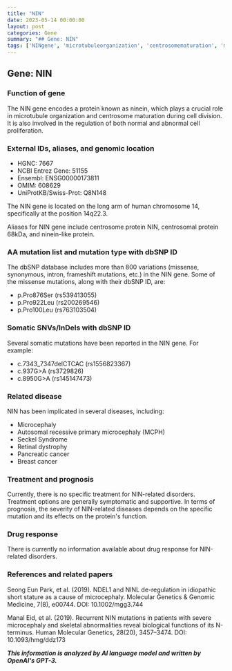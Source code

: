 ```yaml
---
title: "NIN"
date: 2023-05-14 00:00:00
layout: post
categories: Gene
summary: "## Gene: NIN"
tags: ['NINgene', 'microtubuleorganization', 'centrosomematuration', 'missensemutations', 'somaticmutations', 'microcephaly', 'treatmentoptions', 'prognosis']
---
```


## Gene: NIN

### Function of gene

The NIN gene encodes a protein known as ninein, which plays a crucial role in microtubule organization and centrosome maturation during cell division. It is also involved in the regulation of both normal and abnormal cell proliferation.

### External IDs, aliases, and genomic location

- HGNC: 7667
- NCBI Entrez Gene: 51155
- Ensembl: ENSG00000173811
- OMIM: 608629
- UniProtKB/Swiss-Prot: Q8N148

The NIN gene is located on the long arm of human chromosome 14, specifically at the position 14q22.3.

Aliases for NIN gene include centrosome protein NIN, centrosomal protein 68kDa, and ninein-like protein. 

### AA mutation list and mutation type with dbSNP ID

The dbSNP database includes more than 800 variations (missense, synonymous, intron, frameshift mutations, etc.) in the NIN gene. Some of the missense mutations, along with their dbSNP ID, are:

- p.Pro876Ser (rs539413055)
- p.Pro922Leu (rs200269546)
- p.Pro100Leu (rs763103504)

### Somatic SNVs/InDels with dbSNP ID

Several somatic mutations have been reported in the NIN gene. For example:

- c.7343_7347delCTCAC (rs1556823367)
- c.937G>A (rs3729826)
- c.8950G>A (rs145147473)

### Related disease

NIN has been implicated in several diseases, including:

- Microcephaly
- Autosomal recessive primary microcephaly (MCPH)
- Seckel Syndrome
- Retinal dystrophy
- Pancreatic cancer
- Breast cancer

### Treatment and prognosis

Currently, there is no specific treatment for NIN-related disorders. Treatment options are generally symptomatic and supportive. In terms of prognosis, the severity of NIN-related diseases depends on the specific mutation and its effects on the protein's function.

### Drug response

There is currently no information available about drug response for NIN-related disorders.

### References and related papers

Seong Eun Park, et al. (2019). NDEL1 and NINL de-regulation in idiopathic short stature as a cause of microcephaly. Molecular Genetics & Genomic Medicine, 7(8), e00744. DOI: 10.1002/mgg3.744

Manal Eid, et al. (2019). Recurrent NIN mutations in patients with severe microcephaly and skeletal abnormalities reveal biological functions of its N-terminus. Human Molecular Genetics, 28(20), 3457–3474. DOI: 10.1093/hmg/ddz173

**_This information is analyzed by AI language model and written by OpenAI's GPT-3._**